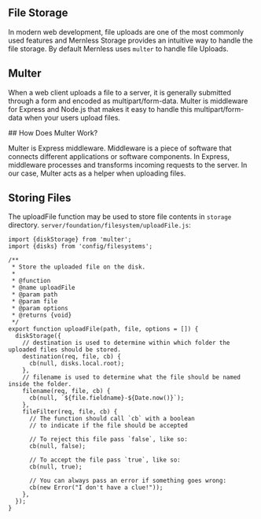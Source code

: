 ## File Storage

In modern web development, file uploads are one of the most commonly used features and Mernless Storage provides an intuitive way to handle the file storage.
By default Mernless uses `multer` to handle file Uploads.

## Multer 

When a web client uploads a file to a server, it is generally submitted through a form and encoded as multipart/form-data. Multer is middleware for Express and Node.js that makes it easy to handle this multipart/form-data when your users upload files.

## How Does Multer Work?

Multer is Express middleware. Middleware is a piece of software that connects different applications or software components. In Express, middleware processes and transforms incoming requests to the server. In our case, Multer acts as a helper when uploading files.

## Storing Files

The uploadFile function may be used to store file contents in `storage` directory.
`server/foundation/filesystem/uploadFile.js`:
```JS
import {diskStorage} from 'multer';
import {disks} from 'config/filesystems';

/**
 * Store the uploaded file on the disk.
 *
 * @function
 * @name uploadFile
 * @param path
 * @param file
 * @param options
 * @returns {void}
 */
export function uploadFile(path, file, options = []) {
  diskStorage({
    // destination is used to determine within which folder the uploaded files should be stored.
    destination(req, file, cb) {
      cb(null, disks.local.root);
    },
    // filename is used to determine what the file should be named inside the folder.
    filename(req, file, cb) {
      cb(null, `${file.fieldname}-${Date.now()}`);
    },
    fileFilter(req, file, cb) {
      // The function should call `cb` with a boolean
      // to indicate if the file should be accepted

      // To reject this file pass `false`, like so:
      cb(null, false);

      // To accept the file pass `true`, like so:
      cb(null, true);

      // You can always pass an error if something goes wrong:
      cb(new Error("I don't have a clue!"));
    },
  });
}
```
